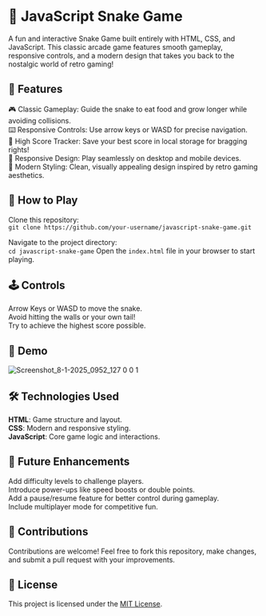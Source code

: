 # 🐍 JavaScript Snake Game
A fun and interactive Snake Game built entirely with HTML, CSS, and JavaScript. This classic arcade game features smooth gameplay, responsive controls, and a modern design that takes you back to the nostalgic world of retro gaming!

## 🌟 Features
🎮 Classic Gameplay: Guide the snake to eat food and grow longer while avoiding collisions.  
⌨️ Responsive Controls: Use arrow keys or WASD for precise navigation.  
💾 High Score Tracker: Save your best score in local storage for bragging rights!  
📱 Responsive Design: Play seamlessly on desktop and mobile devices.  
🎨 Modern Styling: Clean, visually appealing design inspired by retro gaming aesthetics.

## 🚀 How to Play
Clone this repository:  
`git clone https://github.com/your-username/javascript-snake-game.git`  

Navigate to the project directory:  
`cd javascript-snake-game`
Open the `index.html` file in your browser to start playing.

## 🕹️ Controls
Arrow Keys or WASD to move the snake.  
Avoid hitting the walls or your own tail!  
Try to achieve the highest score possible.  

## 🎥 Demo
![Screenshot_8-1-2025_0952_127 0 0 1](https://github.com/user-attachments/assets/451c2ad9-4f6e-4f55-892f-e37a5f812fe6)

## 🛠️ Technologies Used
**HTML**: Game structure and layout.  
**CSS**: Modern and responsive styling.  
**JavaScript**: Core game logic and interactions.

## 🌟 Future Enhancements
Add difficulty levels to challenge players.  
Introduce power-ups like speed boosts or double points.  
Add a pause/resume feature for better control during gameplay.  
Include multiplayer mode for competitive fun.  

## 🤝 Contributions
Contributions are welcome! Feel free to fork this repository, make changes, and submit a pull request with your improvements.

## 📜 License
This project is licensed under the [MIT License](LICENSE).
